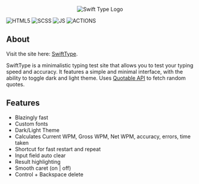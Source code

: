 <p align="center">
  <img src="https://github.com/HauseMasterZ/swift-type/assets/113833707/642fd9c4-6a83-44eb-9f25-f9f1f5235f4b" alt="Swift Type Logo" />
</p>

![HTML5](https://img.shields.io/badge/html5-%23E34F26.svg?style=for-the-badge&logo=html5&logoColor=white)
![SCSS](https://img.shields.io/badge/Sass-CC6699?style=for-the-badge&logo=sass&logoColor=white)
![JS](https://img.shields.io/badge/JavaScript-F7DF1E.svg?style=for-the-badge&logo=JavaScript&logoColor=black)
![ACTIONS](https://img.shields.io/badge/GitHub_Actions-2088FF?style=for-the-badge&logo=github-actions&logoColor=black)
## About
Visit the site here: <a href="https://hausemasterz.github.io/swift-type/" target="_blank">SwiftType</a>.


SwiftType is a minimalistic typing test site that allows you to test your typing speed and accuracy. It features a simple and minimal interface, with the ability to toggle dark and light theme. Uses [Quotable API](https://github.com/lukePeavey/quotable) to fetch random quotes.

## Features 
 - Blazingly fast
 - Custom fonts
 - Dark/Light Theme
 - Calculates Current WPM, Gross WPM, Net WPM, accuracy, errors, time taken
 - Shortcut for fast restart and repeat
 - Input field auto clear
 - Result highlighting
 - Smooth caret (on | off)
 - Control + Backspace delete



